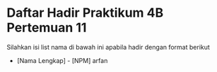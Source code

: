# Daftar Hadir Praktikum 4B Pertemuan 11
Silahkan isi list nama di bawah ini apabila hadir dengan format berikut

- [Nama Lengkap] - [NPM]
 arfan 
